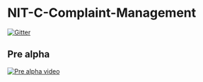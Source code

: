 # NIT-C-Complaint-Management

[![Gitter](https://badges.gitter.im/NITC-ComplaintManagement/community.svg)](https://gitter.im/NITC-ComplaintManagement/community?utm_source=badge&utm_medium=badge&utm_campaign=pr-badge)

## Pre alpha 
[![Pre alpha video](http://img.youtube.com/vi/tsOHJ9pt_q8/0.jpg)](http://www.youtube.com/watch?v=tsOHJ9pt_q8 "Pre-alpha video")


